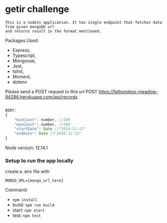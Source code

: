 # getir challenge 

```
This is a nodeJs application. It has single endpoint that fetches data from given mongoDb url
and returns result in the format mentioned.
```

Packages Used:
- Express,
- Typescript,
- Mongoose,
- Jest,
- tslint,
- Moment,
- dotenv

Please send a POST request to this url
POST https://fathomless-meadow-94286.herokuapp.com/api/records

```javascript

BODY:
{
    "minCount": number, //100
    "maxCount": number, //500
    "startDate": Date //"2014-12-12"
    "endDate": Date //"2016-12-12"
}
```

Node version: 12.14.1

### Setup to run the app locally

create a .env file with
```
MONGO_URL={mongo_url_here}
```
Command:

- `npm install`
- build: `npm run build`
- start: `npm start`
- test: `npm test`
